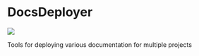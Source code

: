 DocsDeployer
============

![](https://api.travis-ci.org/sorinstanila/DocsDeployer.svg?branch=master)

Tools for deploying various documentation for multiple projects
